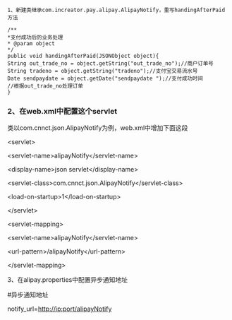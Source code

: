 ```
1、新建类继承com.increator.pay.alipay.AlipayNotify，重写handingAfterPaid方法
```

```
/**
*支付成功后的业务处理
* @param object
*/
public void handingAfterPaid(JSONObject object){
String out_trade_no = object.getString("out_trade_no");//商户订单号
String tradeno = object.getString("tradeno");//支付宝交易流水号
Date sendpaydate = object.getDate("sendpaydate ");//支付成功时间
//根据out_trade_no处理订单
}
```

### 2、在web.xml中配置这个servlet

类以com.cnnct.json.AlipayNotify为例，web.xml中增加下面这段

&lt;servlet&gt;

&lt;servlet-name&gt;alipayNotify&lt;/servlet-name&gt;

&lt;display-name&gt;json servlet&lt;/display-name&gt;

&lt;servlet-class&gt;com.cnnct.json.AlipayNotify&lt;/servlet-class&gt;

&lt;load-on-startup&gt;1&lt;/load-on-startup&gt;

&lt;/servlet&gt;

&lt;servlet-mapping&gt;

&lt;servlet-name&gt;alipayNotify&lt;/servlet-name&gt;

&lt;url-pattern&gt;/alipayNotify&lt;/url-pattern&gt;

&lt;/servlet-mapping&gt;

3、在alipay.properties中配置异步通知地址

\#异步通知地址

notify\_url=[http://ip:port/alipayNotify](http://ip:port/alipayNotify)

